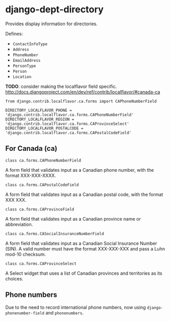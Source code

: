 # django-dept-directory

Provides display information for directories.

Defines:
- `ContactInfoType`
- `Address`
- `PhoneNumber`
- `EmailAddress`
- `PersonType`
- `Person`
- `Location`


**TODO**: consider making the localflavor field specific.    
http://docs.djangoproject.com/en/dev/ref/contrib/localflavor/#canada-ca
```
from django.contrib.localflavor.ca.forms import CAPhoneNumberField

DIRECTORY_LOCALFLAVOR_PHONE = 'django.contrib.localflavor.ca.forms.CAPhoneNumberField'
DIRECTORY_LOCALFLAVOR_REGION = 'django.contrib.localflavor.ca.forms.CAProvinceSelect'
DIRECTORY_LOCALFLAVOR_POSTALCODE = 'django.contrib.localflavor.ca.forms.CAPostalCodeField'
```

## For Canada (ca)

`class ca.forms.CAPhoneNumberField`

A form field that validates input as a Canadian phone number, with the format XXX-XXX-XXXX.

`class ca.forms.CAPostalCodeField`

A form field that validates input as a Canadian postal code, with the format XXX XXX.

`class ca.forms.CAProvinceField`

A form field that validates input as a Canadian province name or abbreviation.

`class ca.forms.CASocialInsuranceNumberField`

A form field that validates input as a Canadian Social Insurance Number (SIN). A valid number must have the format XXX-XXX-XXX and pass a Luhn mod-10 checksum.

`class ca.forms.CAProvinceSelect`

A Select widget that uses a list of Canadian provinces and territories as its choices.


## Phone numbers

Due to the need to record international phone numbers, now
using `django-phonenumber-field` and
`phonenumbers`.
